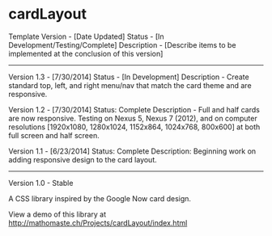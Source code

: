 cardLayout
==========

Template
Version - [Date Updated]
Status - [In Development/Testing/Complete]
Description - [Describe items to be implemented at the conclusion of this version]

-----

Version 1.3 - [7/30/2014]
Status - [In Development]
Description - Create standard top, left, and right menu/nav that match the card theme and are responsive.


Version 1.2 - [7/30/2014]
Status: Complete
Description - Full and half cards are now responsive. Testing on Nexus 5, Nexus 7 (2012), and on computer resolutions [1920x1080, 1280x1024, 1152x864, 1024x768, 800x600] at both full screen and half screen.

Version 1.1 - [6/23/2014]
Status: Complete
Description: Beginning work on adding responsive design to the card layout.


-----
Version 1.0 - Stable

A CSS library inspired by the Google Now card design.

View a demo of this library at http://mathomaste.ch/Projects/cardLayout/index.html
